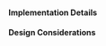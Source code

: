 <!-- markdownlint-disable-file first-line-h1 -->

#### Implementation Details

<!-- TODO: ADD ITEM CLASS DIAGRAM -->

#### Design Considerations

